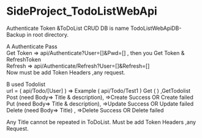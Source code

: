 # SideProject_TodoListWebApi
Authenticate Token &amp;ToDoList CRUD
DB is name TodoListWebApiDB-Backup in root directory.

A   Authenticate Pass   
Get Token => api/Authenticate?User=[]&Pwd=[] , then you Get Token & RefreshToken    
Refresh   => api/Authenticate/Refresh?User=[]&Refresh=[]    
Now must be add Token Headers ,any request.

B   used Todolist    
url = ( api/Todo/[User] ) => Example ( api/Todo/Test1 )
Get    ( )                              ,GetTodolist    
Post   (need Body=> Title & description), =>Create Success OR Create failed    
Put    (need Body=> Title & description), =>Update Success OR Update failed    
Delete (need Body=> Title)              , =>Delete Success OR Delete failed


<Wearning>
        Any Title cannot be repeated in ToDoList.
        Must be add Token Headers ,any Request.
<Wearning>
